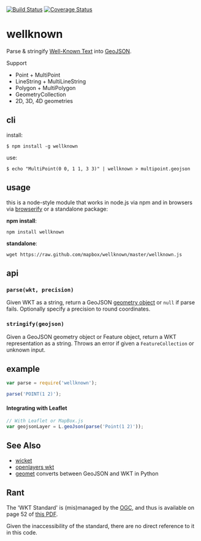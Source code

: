 [![Build Status](https://travis-ci.org/mapbox/wellknown.svg?branch=master)](https://travis-ci.org/mapbox/wellknown) [![Coverage Status](https://coveralls.io/repos/mapbox/wellknown/badge.png)](https://coveralls.io/r/mapbox/wellknown)

# wellknown

Parse & stringify [Well-Known Text](http://en.wikipedia.org/wiki/Well-known_text) into [GeoJSON](http://www.geojson.org/).

Support

* Point + MultiPoint
* LineString + MultiLineString
* Polygon + MultiPolygon
* GeometryCollection
* 2D, 3D, 4D geometries

## cli

install:

    $ npm install -g wellknown

use:

    $ echo "MultiPoint(0 0, 1 1, 3 3)" | wellknown > multipoint.geojson

## usage

this is a node-style module that works in node.js via npm and in browsers via
[browserify](https://github.com/substack/node-browserify) or a standalone package:

**npm install**:

    npm install wellknown

**standalone**:

    wget https://raw.github.com/mapbox/wellknown/master/wellknown.js

## api

### `parse(wkt, precision)`

Given WKT as a string, return a GeoJSON [geometry object](http://geojson.org/geojson-spec.html#geometry-objects)
or `null` if parse fails. Optionally specify a precision to round coordinates.

### `stringify(geojson)`

Given a GeoJSON geometry object or Feature object, return a WKT representation
as a string. Throws an error if given a `FeatureCollection` or unknown input.

## example

```js
var parse = require('wellknown');

parse('POINT(1 2)');
```

#### Integrating with Leaflet

```js
// With Leaflet or MapBox.js
var geojsonLayer = L.geoJson(parse('Point(1 2)'));
```

## See Also

* [wicket](https://github.com/arthur-e/Wicket)
* [openlayers wkt](https://github.com/openlayers/openlayers/blob/master/lib/OpenLayers/Format/WKT.js)
* [geomet](https://github.com/geomet/geomet) converts between GeoJSON and WKT in Python

## Rant

The 'WKT Standard' is (mis)managed by the [OGC](http://www.opengeospatial.org/),
and thus is available on page 52 of [this PDF](http://www.opengeospatial.org/standards/sfa).

Given the inaccessibility of the standard, there are no direct reference to it
in this code.
